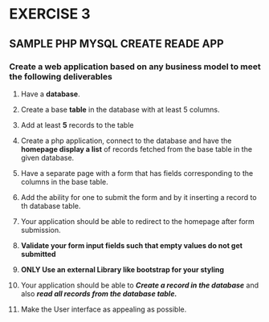 # EXERCISE 3

## SAMPLE PHP MYSQL CREATE READE APP

### Create a web application based on any business model to meet the following deliverables

1. Have a **database**.

2. Create a base **table** in the database with at least 5 columns.

3. Add at least **5** records to the table

4. Create a php application, connect to the database and have the **homepage display a list** of records fetched from the base table in the given database.

5. Have a separate page with a form that has fields corresponding to the columns in the base table.

6. Add the ability for one to submit the form and by it inserting a record to th database table.

7. Your application should be able to redirect to the homepage after form submission.

8. **Validate your form input fields such that empty values do not get submitted**

9. **ONLY Use an external Library like bootstrap for your styling**

10. Your application should be able to **_Create a record in the database_** and also **_read all records from the database table._**

11. Make the User interface as appealing as possible.
